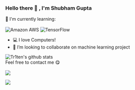 ### Hello there 👋 , I'm Shubham Gupta



:page_with_curl: I'm currently learning: 
  <br><br>
  ![Amazon AWS](https://img.shields.io/badge/Amazon%20AWS-232F3E?style=flat-square&logo=amazon-aws)
  ![TensorFlow](https://img.shields.io/badge/TensorFlow-%23FF6F00.svg?style=for-the-badge&logo=TensorFlow&logoColor=white)
- :computer: I love Computers! 
- 👯 I’m looking to collaborate on machine learning project 

![Tr1ten's github stats](https://bad-apple-github-readme.vercel.app/api?show_bg=1&username=tr1ten)
<br>
Feel free to contact me :yum:
<br><br>
[<img src="https://img.shields.io/badge/Telegram-%40Triten-blue">](https://t.me/Tri1_0)

[<img src="https://img.shields.io/badge/Email-shubh.blog%40gmail-red">](mailto:shubhi.blog@gmail.com)
